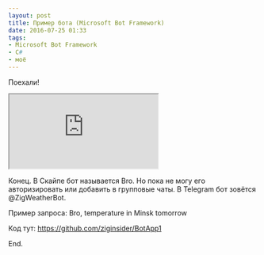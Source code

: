 ```yaml
---
layout: post
title: Пример бота (Microsoft Bot Framework)
date: 2016-07-25 01:33
tags:
- Microsoft Bot Framework
- С#
- моё
---
```


Поехали!

<p>
<iframe src='https://webchat.botframework.com/embed/7401c806-4920-4795-8d34-8e14231c5dc1?s=HTBiCPA7U_o.cwA.MIg.aJ1cja5tniaxGGD_HNGmFyFPXV3Xjx6tapaxK0mI3rc'></iframe>
</p>

Конец. В Скайпе бот называется Bro. Но пока не могу его авторизировать или добавить в групповые чаты. В Telegram бот зовётся @ZigWeatherBot. 

Пример запроса: Bro, temperature in Minsk tomorrow

Код тут: <https://github.com/ziginsider/BotApp1>

End.
